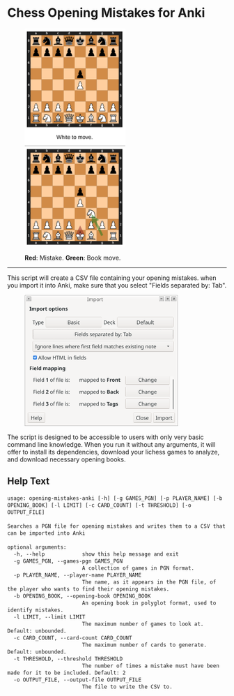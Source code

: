 # Chess Opening Mistakes for Anki

<figure>
<img src="./screenshots/front-back.png" height="500" alt="An Anki card. The front shows the board after 1. e4 e5. The back shows the board after 2. Nf3, with a green arrow showing the Knight's move and a red arrow going from e1 to e2, suggesting that the bongcloud opening is repeated mistake the user has commited to fixing."/>
<figcaption>

**Red**: Mistake. **Green**: Book move.

</figcaption>
</figure>

---

This script will create a CSV file containing your opening mistakes. when you import it into Anki, make sure that you select "Fields separated by: Tab".

<figure>
<img src="./screenshots/import.png" height="300" alt="Anki import dialog indicating “Fields separated by: Tab”"/>
</figure>

The script is designed to be accessible to users with only very basic command line knowledge. When you run it without any arguments, it will offer to install its dependencies, download your lichess games to analyze, and download necessary opening books.

## Help Text

```
usage: opening-mistakes-anki [-h] [-g GAMES_PGN] [-p PLAYER_NAME] [-b OPENING_BOOK] [-l LIMIT] [-c CARD_COUNT] [-t THRESHOLD] [-o OUTPUT_FILE]

Searches a PGN file for opening mistakes and writes them to a CSV that can be imported into Anki

optional arguments:
  -h, --help            show this help message and exit
  -g GAMES_PGN, --games-pgn GAMES_PGN
                        A collection of games in PGN format.
  -p PLAYER_NAME, --player-name PLAYER_NAME
                        The name, as it appears in the PGN file, of the player who wants to find their opening mistakes.
  -b OPENING_BOOK, --opening-book OPENING_BOOK
                        An opening book in polyglot format, used to identify mistakes.
  -l LIMIT, --limit LIMIT
                        The maximum number of games to look at. Default: unbounded.
  -c CARD_COUNT, --card-count CARD_COUNT
                        The maximum number of cards to generate. Default: unbounded.
  -t THRESHOLD, --threshold THRESHOLD
                        The number of times a mistake must have been made for it to be included. Default: 2
  -o OUTPUT_FILE, --output-file OUTPUT_FILE
                        The file to write the CSV to.
```
